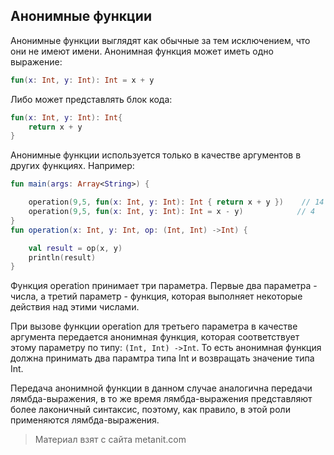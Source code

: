 ## Анонимные функции

Анонимные функции выглядят как обычные за тем исключением, что они не имеют имени. Анонимная функция может иметь одно выражение:

```kotlin
fun(x: Int, y: Int): Int = x + y
```

Либо может представлять блок кода:

```kotlin
fun(x: Int, y: Int): Int{ 
    return x + y
}
```

Анонимные функции используется только в качестве аргументов в других функциях. Например:

```kotlin
fun main(args: Array<String>) {

    operation(9,5, fun(x: Int, y: Int): Int { return x + y })    // 14
    operation(9,5, fun(x: Int, y: Int): Int = x - y)            // 4
}
fun operation(x: Int, y: Int, op: (Int, Int) ->Int) {

    val result = op(x, y)
    println(result)
}
```

Функция operation принимает три параметра. Первые два параметра - числа, а третий параметр - функция, которая выполняет некоторые действия над этими числами.

При вызове функции operation для третьего параметра в качестве аргумента передается анонимная функция, которая соответствует этому параметру по типу: `(Int, Int) ->Int`. То есть анонимная функция должна принимать два парамтра типа Int и возвращать значение типа Int.

Передача анонимной функции в данном случае аналогична передачи лямбда-выражения, в то же время лямбда-выражения представляют более лаконичный синтаксис, поэтому, как правило, в этой роли применяются лямбда-выражения.


> Материал взят с сайта metanit.com